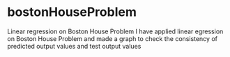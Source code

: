 # bostonHouseProblem
Linear regression on Boston House Problem
I have applied linear egression on Boston House Problem and made a graph to check the consistency of predicted output values and test output values

